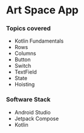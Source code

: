 # Art Space App


### Topics covered
* Kotlin Fundamentals
* Rows
* Columns
* Button
* Switch
* TextField
* State
* Hoisting


### Software Stack
* Android Studio
* Jetpack Compose
* Kotlin
